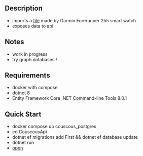 ## Description
- imports a [file](https://github.com/loop614/couscous/blob/main/CouscousApi/src/DataImport/Example/gamin_activity_metrics.json) made by Garmin Forerunner 255 smart watch
- exposes data to api

## Notes
- work in progress
- try graph databases !

## Requirements
- docker with compose
- dotnet 8
- Entity Framework Core .NET Command-line Tools 8.0.1

## Quick Start
- docker compose up couscous_postgres
- cd CouscousApi
- dotnet ef migrations add First && dotnet ef database update
- dotnet run
- [open](http://localhost:5184/activity/1)
